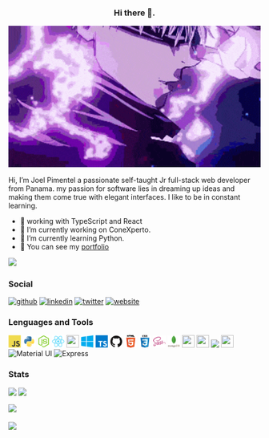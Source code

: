### <p align="center"> Hi there 👋.</p>

<img width="600px" src="gojo-gif-3.gif"/>

Hi, I’m Joel Pimentel a passionate self-taught Jr full-stack web developer from Panama.
my passion for software lies in dreaming up ideas and making them come true with elegant interfaces.
I like to be in constant learning.

- 🔨 working with TypeScript and React
- 🔭 I’m currently working on ConeXperto.
- 🌱 I’m currently learning Python.
- 💼 You can see my [portfolio]

<a href="https://www.github.com/jd-apprentice" target="_blank" rel="noreferrer"><img
src="https://img.shields.io/github/followers/jd-apprentice?logo=github&style=for-the-badge&color=6366f1&labelColor=1c1917" /></a>

### Social

[<img src='https://cdn.jsdelivr.net/npm/simple-icons@3.0.1/icons/github.svg' alt='github' height='40'>](https://github.com/Joel-Hendrix1021) [<img src='https://cdn.jsdelivr.net/npm/simple-icons@3.0.1/icons/linkedin.svg' alt='linkedin' height='40'>](https://www.linkedin.com/in/https://www.linkedin.com/in/joel-pimentel-b0a933201//) [<img src='https://cdn.jsdelivr.net/npm/simple-icons@3.0.1/icons/twitter.svg' alt='twitter' height='40'>](https://twitter.com/https://twitter.com/joeldev10211) [<img src='https://cdn.jsdelivr.net/npm/simple-icons@3.0.1/icons/icloud.svg' alt='website' height='40'>](https://twitter.com/joeldev10211)

### Lenguages and Tools

<img src="https://raw.githubusercontent.com/devicons/devicon/master/icons/javascript/javascript-original.svg" width="25px" height="25px"/>
<img src="https://raw.githubusercontent.com/devicons/devicon/master/icons/python/python-original.svg" width="25px" height="25px"/>
<img src="https://raw.githubusercontent.com/devicons/devicon/master/icons/nodejs/nodejs-original.svg" width="25px" height="25px"/>
<img src="https://raw.githubusercontent.com/devicons/devicon/master/icons/react/react-original.svg" width="25px" height="25px"/>
 <img src="https://cdn.worldvectorlogo.com/logos/redux.svg" width="25px" height="25px"/>
<img src="https://raw.githubusercontent.com/devicons/devicon/master/icons/windows8/windows8-original.svg" width="25px" height="25px"/>
<img src="https://raw.githubusercontent.com/devicons/devicon/master/icons/typescript/typescript-original.svg" width="25px" height="25px"/>
<img src="https://raw.githubusercontent.com/devicons/devicon/master/icons/github/github-original.svg" width="25px" height="25px"/>
<img  src="https://raw.githubusercontent.com/github/explore/80688e429a7d4ef2fca1e82350fe8e3517d3494d/topics/html/html.png" width="25px" height="25px"/>
<img src="https://raw.githubusercontent.com/github/explore/80688e429a7d4ef2fca1e82350fe8e3517d3494d/topics/css/css.png" width="25px" height="25px" />
<img src="https://raw.githubusercontent.com/github/explore/80688e429a7d4ef2fca1e82350fe8e3517d3494d/topics/sass/sass.png" width="25px" height="25px"/>
<img src="https://raw.githubusercontent.com/devicons/devicon/master/icons/mongodb/mongodb-original-wordmark.svg" width="25px" height="25px" />
<img src="https://www.vectorlogo.zone/logos/getpostman/getpostman-icon.svg" width="25px" height="25px" />
<img src="https://www.vectorlogo.zone/logos/git-scm/git-scm-icon.svg" width="25px" height="25px"/> 
<img src="https://seeklogo.com/images/T/tailwind-css-logo-5AD4175897-seeklogo.com.png" width="25px" /> 
<img src="https://cdn.worldvectorlogo.com/logos/bootstrap-4.svg" width="25px" height="25px"/>

<img src="https://raw.githubusercontent.com/danielcranney/readme-generator/main/public/icons/skills/materialui-colored.svg" width="25px" height="25px" alt="Material UI" />

<img src="https://raw.githubusercontent.com/danielcranney/readme-generator/main/public/icons/skills/express-colored.svg" alt="Express" width="25px" height="25px" />

### Stats

<p display="flex">
<img  src="https://github-readme-stats.vercel.app/api?username=Joeldev1021&show_icons=true"/>
<img src="http://github-readme-streak-stats.herokuapp.com?user=Joeldev1021&theme=black-ice&date_format=M%20j%5B%2C%20Y%5D" />
</div>

[![](https://activity-graph.herokuapp.com/graph?username=Joeldev1021&bg_color=121212&color=5094f9&line=5094f0&point=ffffff&area=true&hide_border=true)](https://github.com/ashutosh00710/github-readme-activity-graph)

<p >
<img align="center" src="https://github-profile-trophy.vercel.app/?username=Joeldev1021"/>
 </p>
</p>

[portfolio]: https://joeldev.vercel.app/
